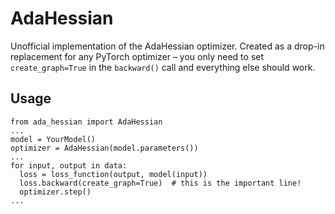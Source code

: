 # AdaHessian

Unofficial implementation of the AdaHessian optimizer. Created as a drop-in replacement for any PyTorch optimizer – you only need to set `create_graph=True` in the `backward()` call and everything else should work.

## Usage

```
from ada_hessian import AdaHessian
...
model = YourModel()
optimizer = AdaHessian(model.parameters())
...
for input, output in data:
  loss = loss_function(output, model(input))
  loss.backward(create_graph=True)  # this is the important line!
  optimizer.step()
...
```
